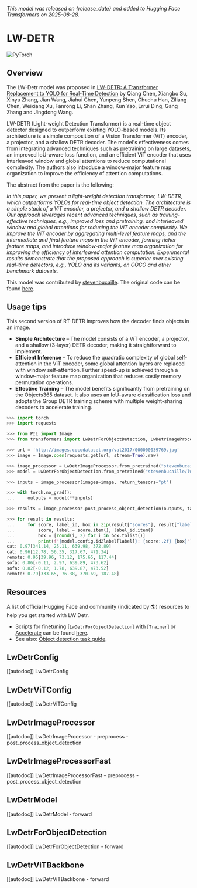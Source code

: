 <!--Copyright 2025 The HuggingFace Team. All rights reserved.

Licensed under the Apache License, Version 2.0 (the "License"); you may not use this file except in compliance with
the License. You may obtain a copy of the License at

http://www.apache.org/licenses/LICENSE-2.0

Unless required by applicable law or agreed to in writing, software distributed under the License is distributed on
an "AS IS" BASIS, WITHOUT WARRANTIES OR CONDITIONS OF ANY KIND, either express or implied. See the License for the
specific language governing permissions and limitations under the License.

⚠️ Note that this file is in Markdown but contain specific syntax for our doc-builder (similar to MDX) that may not be
rendered properly in your Markdown viewer.

-->
*This model was released on {release_date} and added to Hugging Face Transformers on 2025-08-28.* 

# LW-DETR

<div class="flex flex-wrap space-x-1">
<img alt="PyTorch" src="https://img.shields.io/badge/PyTorch-DE3412?style=flat&logo=pytorch&logoColor=white">
</div>

## Overview

The LW-Detr model was proposed
in [LW-DETR: A Transformer Replacement to YOLO for Real-Time Detection](https://huggingface.co/papers/2407.17140) by
Qiang Chen, Xiangbo Su, Xinyu Zhang, Jian Wang, Jiahui Chen, Yunpeng Shen, Chuchu Han, Ziliang Chen, Weixiang Xu,
Fanrong Li, Shan Zhang, Kun Yao, Errui Ding, Gang Zhang and Jingdong Wang.

LW-DETR (Light-weight Detection Transformer) is a real-time object detector designed to outperform existing YOLO-based
models. Its architecture is a simple composition of a Vision Transformer (ViT) encoder, a projector, and a shallow DETR
decoder. The model's effectiveness comes from integrating advanced techniques such as pretraining on large datasets, an
improved IoU-aware loss function, and an efficient ViT encoder that uses interleaved window and global attentions to
reduce computational complexity. The authors also introduce a window-major feature map organization to improve the
efficiency of attention computations.

The abstract from the paper is the following:

*In this paper, we present a light-weight detection transformer, LW-DETR, which outperforms YOLOs for real-time object
detection. The architecture is a simple stack of a ViT encoder, a projector, and a shallow DETR decoder. Our approach
leverages recent advanced techniques, such as training-effective techniques, e.g., improved loss and pretraining, and
interleaved window and global attentions for reducing the ViT encoder complexity. We improve the ViT encoder by
aggregating multi-level feature maps, and the intermediate and final feature maps in the ViT encoder, forming richer
feature maps, and introduce window-major feature map organization for improving the efficiency of interleaved attention
computation. Experimental results demonstrate that the proposed approach is superior over existing real-time detectors,
e.g., YOLO and its variants, on COCO and other benchmark datasets.*

This model was contributed by [stevenbucaille](https://huggingface.co/stevenbucaille).
The original code can be found [here](https://github.com/Atten4Vis/LW-DETR).

## Usage tips

This second version of RT-DETR improves how the decoder finds objects in an image.

- **Simple Architecture** – The model consists of a ViT encoder, a projector, and a shallow (3-layer) DETR decoder,
  making it straightforward to implement.
- **Efficient Inference** – To reduce the quadratic complexity of global self-attention in the ViT encoder, some global
  attention layers are replaced with window self-attention. Further speed-up is achieved through a window-major feature
  map organization that reduces costly memory permutation operations.
- **Effective Training** – The model benefits significantly from pretraining on the Objects365 dataset. It also uses
  an IoU-aware classification loss and adopts the Group DETR training scheme with multiple weight-sharing decoders to
  accelerate training.

```py
>>> import torch
>>> import requests

>>> from PIL import Image
>>> from transformers import LwDetrForObjectDetection, LwDetrImageProcessor

>>> url = 'http://images.cocodataset.org/val2017/000000039769.jpg'
>>> image = Image.open(requests.get(url, stream=True).raw)

>>> image_processor = LwDetrImageProcessor.from_pretrained("stevenbucaille/lwdetr_small_60e_coco")
>>> model = LwDetrForObjectDetection.from_pretrained("stevenbucaille/lwdetr_small_60e_coco")

>>> inputs = image_processor(images=image, return_tensors="pt")

>>> with torch.no_grad():
...     outputs = model(**inputs)

>>> results = image_processor.post_process_object_detection(outputs, target_sizes=torch.tensor([(image.height, image.width)]), threshold=0.5)

>>> for result in results:
...     for score, label_id, box in zip(result["scores"], result["labels"], result["boxes"]):
...         score, label = score.item(), label_id.item()
...         box = [round(i, 2) for i in box.tolist()]
...         print(f"{model.config.id2label[label]}: {score:.2f} {box}")
cat: 0.97[341.14, 25.11, 639.98, 372.89]
cat: 0.96[12.78, 56.35, 317.67, 471.34]
remote: 0.95[39.96, 73.12, 175.65, 117.44]
sofa: 0.86[-0.11, 2.97, 639.89, 473.62]
sofa: 0.82[-0.12, 1.78, 639.87, 473.52]
remote: 0.79[333.65, 76.38, 370.69, 187.48]
```

## Resources

A list of official Hugging Face and community (indicated by 🌎) resources to help you get started with LW Detr.

<PipelineTag pipeline="object-detection"/>

- Scripts for finetuning [`LwDetrForObjectDetection`] with [`Trainer`] or [Accelerate](https://huggingface.co/docs/accelerate/index) can be found [here](https://github.com/huggingface/transformers/tree/main/examples/pytorch/object-detection).
- See also: [Object detection task guide](../tasks/object_detection).

## LwDetrConfig

[[autodoc]] LwDetrConfig

## LwDetrViTConfig

[[autodoc]] LwDetrViTConfig

## LwDetrImageProcessor

[[autodoc]] LwDetrImageProcessor
    - preprocess
    - post_process_object_detection

## LwDetrImageProcessorFast

[[autodoc]] LwDetrImageProcessorFast
    - preprocess
    - post_process_object_detection

## LwDetrModel

[[autodoc]] LwDetrModel
    - forward

## LwDetrForObjectDetection

[[autodoc]] LwDetrForObjectDetection
    - forward

## LwDetrViTBackbone

[[autodoc]] LwDetrViTBackbone
    - forward
